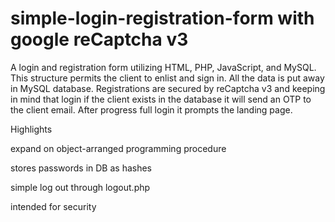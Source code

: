 # simple-login-registration-form with google reCaptcha v3

A login and registration form utilizing HTML, PHP, JavaScript, and MySQL. 
This structure permits the client to enlist and sign in. 
All the data is put away in MySQL database. Registrations are secured by reCaptcha v3 and keeping in mind that login if the client exists in the database it will send an OTP to the client email. After progress full login it prompts the landing page. 

Highlights 

expand on object-arranged programming procedure 

stores passwords in DB as hashes 

simple log out through logout.php 

intended for security
